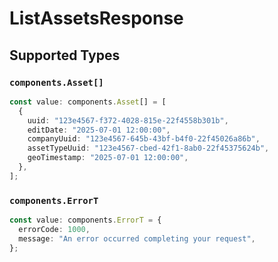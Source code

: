 # ListAssetsResponse


## Supported Types

### `components.Asset[]`

```typescript
const value: components.Asset[] = [
  {
    uuid: "123e4567-f372-4028-815e-22f4558b301b",
    editDate: "2025-07-01 12:00:00",
    companyUuid: "123e4567-645b-43bf-b4f0-22f45026a86b",
    assetTypeUuid: "123e4567-cbed-42f1-8ab0-22f45375624b",
    geoTimestamp: "2025-07-01 12:00:00",
  },
];
```

### `components.ErrorT`

```typescript
const value: components.ErrorT = {
  errorCode: 1000,
  message: "An error occurred completing your request",
};
```

